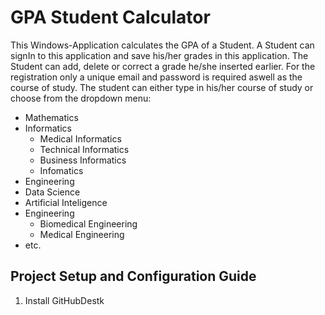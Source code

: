 # GPA Student Calculator

This Windows-Application calculates the GPA of a Student. A Student can signIn to this application
and save his/her grades in this application. The Student can add, delete or correct a grade he/she inserted earlier. 
For the registration only a unique email and password is required aswell as the course of study. 
The student can either type in his/her course of study or choose from the dropdown menu:

+ Mathematics
+ Informatics
    - Medical Informatics
    - Technical Informatics
    - Business Informatics
    - Infomatics
+ Engineering
+ Data Science
+ Artificial Inteligence
+ Engineering
    - Biomedical Engineering
    - Medical Engineering
+ etc.

## Project Setup and Configuration Guide

1. Install GitHubDestk

